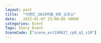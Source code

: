 ```yaml
---
layout: post
title:  "이벤트_2019여름_0화_오프닝"
date:   2022-01-07 23:00:00 +0000
categories: Event
Tags: Story Event
SceneCode: ["scene_evt190627_cp0_q1_s10"]
---
```

